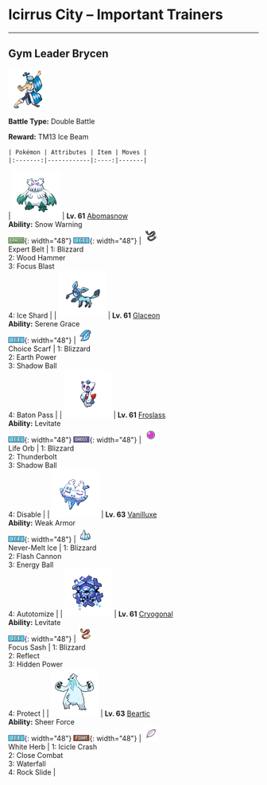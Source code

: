 # Icirrus City – Important Trainers

---

## Gym Leader Brycen

![Gym Leader Brycen](../../assets/important_trainers/brycen.png "Gym Leader Brycen")

**Battle Type:** Double Battle

**Reward:** TM13 Ice Beam

    | Pokémon | Attributes | Item | Moves |
    |:-------:|------------|:----:|-------|
| ![Abomasnow](../../assets/sprites/abomasnow/front.png "Abomasnow: They appear when the snow flowers bloom. When the petals fall, they retreat to places unknown again.") | **Lv. 61** [Abomasnow](../../pokemon/abomasnow.md/)<br>**Ability:** <span class="tooltip" title="The Pokémon summons a hailstorm in battle.">Snow Warning</span><br>![grass](../../assets/types/grass.png "Grass"){: width="48"} ![ice](../../assets/types/ice.png "Ice"){: width="48"} | ![Expert Belt](../../assets/items/expert-belt.png "Expert Belt")<br><span class="tooltip" title="An item to be held by a Pokémon. It is a well-worn belt that slightly boosts the power of supereffective moves.">Expert Belt</span> | 1: <span class='tooltip' title='A howling blizzard is summoned to strike the opposing team. It may also freeze them solid.'>Blizzard</span><br>2: <span class='tooltip' title='The user slams its rugged body into the target to attack. The user also sustains serious damage.'>Wood Hammer</span><br>3: <span class='tooltip' title='The user heightens its mental focus and unleashes its power. It may also lower the target’s Sp. Def.'>Focus Blast</span><br>4: <span class='tooltip' title='The user flash freezes chunks of ice and hurls them at the target. This move always goes first.'>Ice Shard</span> |
| ![Glaceon](../../assets/sprites/glaceon/front.png "Glaceon: By controlling its body heat, it can freeze the atmosphere around it to make a diamond-dust flurry.") | **Lv. 61** [Glaceon](../../pokemon/glaceon.md/)<br>**Ability:** <span class="tooltip" title="Boosts the likelihood of added effects appearing.">Serene Grace</span><br>![ice](../../assets/types/ice.png "Ice"){: width="48"} | ![Choice Scarf](../../assets/items/choice-scarf.png "Choice Scarf")<br><span class="tooltip" title="An item to be held by a Pokémon. This scarf boosts Speed, but allows the use of only one of its moves.">Choice Scarf</span> | 1: <span class='tooltip' title='A howling blizzard is summoned to strike the opposing team. It may also freeze them solid.'>Blizzard</span><br>2: <span class='tooltip' title='The user makes the ground under the target erupt with power. It may also lower the target’s Sp. Def.'>Earth Power</span><br>3: <span class='tooltip' title='The user hurls a shadowy blob at the target. It may also lower the target’s Sp. Def stat.'>Shadow Ball</span><br>4: <span class='tooltip' title='The user switches places with a party Pokémon in waiting, passing along any stat changes.'>Baton Pass</span> |
| ![Froslass](../../assets/sprites/froslass/front.png "Froslass: It freezes prey by blowing its -58 degrees F breath. It is said to then secretly display its prey.") | **Lv. 61** [Froslass](../../pokemon/froslass.md/)<br>**Ability:** <span class="tooltip" title="Gives full immunity to all Ground-type moves.">Levitate</span><br>![ice](../../assets/types/ice.png "Ice"){: width="48"} ![ghost](../../assets/types/ghost.png "Ghost"){: width="48"} | ![Life Orb](../../assets/items/life-orb.png "Life Orb")<br><span class="tooltip" title="An item to be held by a Pokémon. It boosts the power of moves, but at the cost of some HP on each hit.">Life Orb</span> | 1: <span class='tooltip' title='A howling blizzard is summoned to strike the opposing team. It may also freeze them solid.'>Blizzard</span><br>2: <span class='tooltip' title='A strong electric blast is loosed at the target. It may also leave the target with paralysis.'>Thunderbolt</span><br>3: <span class='tooltip' title='The user hurls a shadowy blob at the target. It may also lower the target’s Sp. Def stat.'>Shadow Ball</span><br>4: <span class='tooltip' title='For four turns, this move prevents the target from using the move it last used.'>Disable</span> |
| ![Vanilluxe](../../assets/sprites/vanilluxe/front.png "Vanilluxe: Swallowing large amounts of water, they make snow clouds inside their bodies and attack their foes with violent blizzards.") | **Lv. 63** [Vanilluxe](../../pokemon/vanilluxe.md/)<br>**Ability:** <span class="tooltip" title="Physical attacks lower Defense and raise Speed.">Weak Armor</span><br>![ice](../../assets/types/ice.png "Ice"){: width="48"} | ![Never-Melt Ice](../../assets/items/never-melt-ice.png "Never-Melt Ice")<br><span class="tooltip" title="An item to be held by a Pokémon. It is a piece of ice that repels heat and boosts Ice-type moves.">Never-Melt Ice</span> | 1: <span class='tooltip' title='A howling blizzard is summoned to strike the opposing team. It may also freeze them solid.'>Blizzard</span><br>2: <span class='tooltip' title='The user gathers all its light energy and releases it at once. It may also lower the target’s Sp. Def stat.'>Flash Cannon</span><br>3: <span class='tooltip' title='The user draws power from nature and fires it at the target. It may also lower the target’s Sp. Def.'>Energy Ball</span><br>4: <span class='tooltip' title='The user sheds part of its body to make itself lighter and sharply raise its Speed stat.'>Autotomize</span> |
| ![Cryogonal](../../assets/sprites/cryogonal/front.png "Cryogonal: When its body temperature goes up, it turns into steam and vanishes. When its temperature lowers, it returns to ice.") | **Lv. 61** [Cryogonal](../../pokemon/cryogonal.md/)<br>**Ability:** <span class="tooltip" title="Gives full immunity to all Ground-type moves.">Levitate</span><br>![ice](../../assets/types/ice.png "Ice"){: width="48"} | ![Focus Sash](../../assets/items/focus-sash.png "Focus Sash")<br><span class="tooltip" title="An item to be held by a Pokémon. If it has full HP, the holder will endure one potential KO attack, leaving 1 HP.">Focus Sash</span> | 1: <span class='tooltip' title='A howling blizzard is summoned to strike the opposing team. It may also freeze them solid.'>Blizzard</span><br>2: <span class='tooltip' title='A wondrous wall of light is put up to suppress damage from physical attacks for five turns.'>Reflect</span><br>3: <span class='tooltip' title='A unique attack that varies in type and intensity depending on the Pokémon using it.'>Hidden Power</span><br>4: <span class='tooltip' title='It enables the user to evade all attacks. Its chance of failing rises if it is used in succession.'>Protect</span> |
| ![Beartic](../../assets/sprites/beartic/front.png "Beartic: It can make its breath freeze at will. Very able in the water, it swims around in northern seas and catches prey.") | **Lv. 63** [Beartic](../../pokemon/beartic.md/)<br>**Ability:** <span class="tooltip" title="Removes added effects to increase move damage.">Sheer Force</span><br>![ice](../../assets/types/ice.png "Ice"){: width="48"} ![fighting](../../assets/types/fighting.png "Fighting"){: width="48"} | ![White Herb](../../assets/items/white-herb.png "White Herb")<br><span class="tooltip" title="An item to be held by a Pokémon. It restores any lowered stat in battle. It can be used only once.">White Herb</span> | 1: <span class='tooltip' title='The user attacks by harshly dropping an icicle onto the target. It may also make the target flinch.'>Icicle Crash</span><br>2: <span class='tooltip' title='The user fights the target up close without guarding itself. It also cuts the user’s Defense and Sp. Def.'>Close Combat</span><br>3: <span class='tooltip' title='The user charges at the target and may make it flinch. It can also be used to climb a waterfall.'>Waterfall</span><br>4: <span class='tooltip' title='Large boulders are hurled at the opposing team to inflict damage. It may also make the targets flinch.'>Rock Slide</span> |

